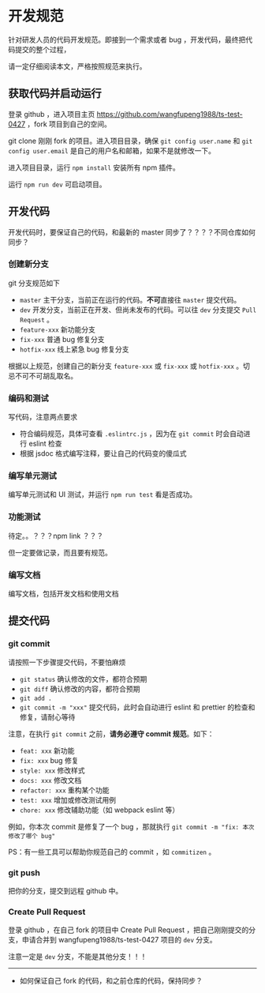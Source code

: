 # 开发规范

针对研发人员的代码开发规范。即接到一个需求或者 bug ，开发代码，最终把代码提交的整个过程，

请一定仔细阅读本文，严格按照规范来执行。

## 获取代码并启动运行

登录 github ，进入项目主页 https://github.com/wangfupeng1988/ts-test-0427 ，fork 项目到自己的空间。

git clone 刚刚 fork 的项目。进入项目目录，确保 `git config user.name` 和 `git config user.email` 是自己的用户名和邮箱，如果不是就修改一下。

进入项目目录，运行 `npm install` 安装所有 npm 插件。

运行 `npm run dev` 可启动项目。

## 开发代码

开发代码时，要保证自己的代码，和最新的 master 同步了？？？？不同仓库如何同步？

### 创建新分支

git 分支规范如下

- `master` 主干分支，当前正在运行的代码。**不可**直接往 `master` 提交代码。
- `dev` 开发分支，当前正在开发、但尚未发布的代码。可以往 `dev` 分支提交 `Pull Request` 。
- `feature-xxx` 新功能分支
- `fix-xxx` 普通 bug 修复分支
- `hotfix-xxx` 线上紧急 bug 修复分支

根据以上规范，创建自己的新分支 `feature-xxx` 或 `fix-xxx` 或 `hotfix-xxx` 。切忌不可不可胡乱取名。

### 编码和测试

写代码，注意两点要求

- 符合编码规范，具体可查看 `.eslintrc.js` ，因为在 `git commit` 时会自动进行 eslint 检查
- 根据 jsdoc 格式编写注释，要让自己的代码变的傻瓜式

### 编写单元测试

编写单元测试和 UI 测试，并运行 `npm run test` 看是否成功。

### 功能测试

待定。。？？？npm link ？？？

但一定要做记录，而且要有规范。

### 编写文档

编写文档，包括开发文档和使用文档

## 提交代码

### git commit

请按照一下步骤提交代码，不要怕麻烦

- `git status` 确认修改的文件，都符合预期
- `git diff` 确认修改的内容，都符合预期
- `git add .`
- `git commit -m "xxx"` 提交代码，此时会自动进行 eslint 和 prettier 的检查和修复，请耐心等待

注意，在执行 `git commit` 之前，**请务必遵守 commit 规范**。如下：

- `feat: xxx` 新功能
- `fix: xxx` bug 修复
- `style: xxx` 修改样式
- `docs: xxx` 修改文档
- `refactor: xxx` 重构某个功能
- `test: xxx` 增加或修改测试用例
- `chore: xxx` 修改辅助功能（如 webpack eslint 等）

例如，你本次 commit 是修复了一个 bug ，那就执行 `git commit -m "fix: 本次修改了哪个 bug"`

PS：有一些工具可以帮助你规范自己的 commit ，如 `commitizen` 。

### git push

把你的分支，提交到远程 github 中。

### Create Pull Request

登录 github ，在自己 fork 的项目中 Create Pull Request ，把自己刚刚提交的分支，申请合并到 wangfupeng1988/ts-test-0427 项目的 `dev` 分支。

注意一定是 `dev` 分支，不能是其他分支！！！

------

- 如何保证自己 fork 的代码，和之前仓库的代码，保持同步？
